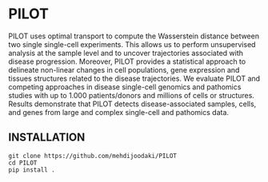 # PILOT

PILOT uses optimal transport to compute the Wasserstein distance between two single single-cell experiments. This allows us to perform unsupervised analysis at the sample level and to uncover trajectories associated with disease progression. Moreover, PILOT provides a statistical approach to delineate non-linear changes in cell populations, gene expression and tissues structures related to the disease trajectories.  We evaluate PILOT and competing approaches in  disease single-cell genomics and pathomics studies with up to 1.000 patients/donors and millions of cells or structures. Results demonstrate that PILOT detects disease-associated samples, cells, and genes from large and complex single-cell and pathomics data.


## INSTALLATION

```terminal
git clone https://github.com/mehdijoodaki/PILOT
cd PILOT
pip install .
```
